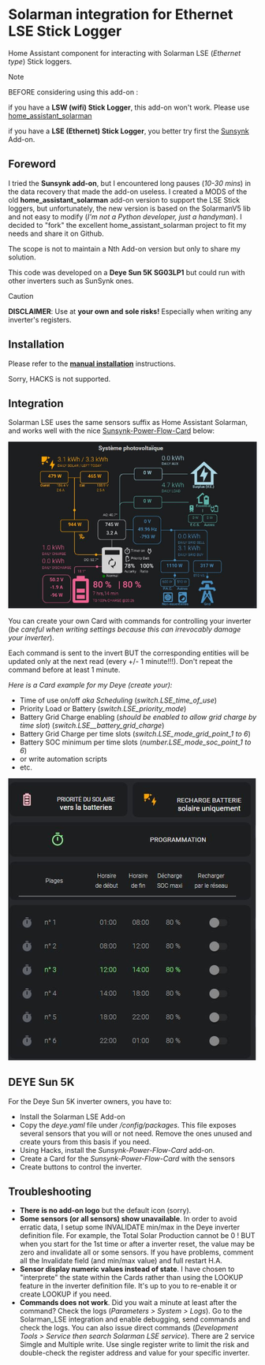 # Solarman integration for Ethernet LSE Stick Logger
Home Assistant component for interacting with Solarman LSE (_Ethernet type_) Stick loggers. 

> [!NOTE]
> BEFORE considering using this add-on :
> 
> if you have a **LSW (wifi) Stick Logger**, this add-on won't work. Please use [home_assistant_solarman](https://github.com/StephanJoubert/home_assistant_solarman)
>
> if you have a **LSE (Ethernet) Stick Logger**, you better try first the [Sunsynk](https://github.com/kellerza/sunsynk) Add-on.  

## Foreword
I tried the **Sunsynk add-on**, but I encountered long pauses (*10-30 mins*) in the data recovery that made the add-on useless.
I created a MODS of the old **home_assistant_solarman** add-on version to support the LSE Stick loggers, but unfortunately, the new version is based on the SolarmanV5 lib and not easy to modify (*I'm not a Python developer,  just a handyman*). I decided to "fork" the excellent home_assistant_solarman project to fit my needs and share it on Github.

The scope is not to maintain a Nth Add-on version but only to share my solution.

This code was developed on a **Deye Sun 5K SG03LP1** but could run with other inverters such as SunSynk ones.
> [!CAUTION]
> 
> **DISCLAIMER**: Use at **your own and sole risks!** Especially when writing any inverter's registers.

## Installation
Please refer to the [**manual installation**](/custom_components/solarman_lse/README.md) instructions.

Sorry, HACKS is not supported.

## Integration
Solarman LSE uses the same sensors suffix as Home Assistant Solarman, and works well with the nice [Sunsynk-Power-Flow-Card](https://github.com/slipx06/sunsynk-power-flow-card) below:

![image](/docs/images/sunsynk-power-card.jpg)

You can create your own Card with commands for controlling your inverter (*be careful when writing settings because this can irrevocably damage your inverter*).

Each command is sent to the invert BUT the corresponding entities will be updated only at the next read (every +/- 1 minute!!!). Don't repeat the command before at least 1 minute.

*Here is a Card example for my Deye (create your):*
- Time of use on/off *aka Scheduling* (*switch.LSE_time_of_use*)
- Priority Load or Battery  (*switch.LSE_priority_mode*)
- Battery Grid Charge enabling (*should be enabled to allow grid charge by time slot*) (*switch.LSE__battery_grid_charge*)
- Battery Grid Charge per time slots  (*switch.LSE_mode_grid_point_1 to 6*)
- Battery SOC minimum per time slots  (*number.LSE_mode_soc_point_1 to 6*)
- or write automation scripts  
- etc.

![image](/docs/images/schedule.jpg)


## DEYE Sun 5K
For the Deye Sun 5K inverter owners, you have to:
- Install the Solarman LSE Add-on
- Copy the *deye.yaml* file under */config/packages*. This file exposes several sensors that you will or not need. Remove the ones unused and create yours from this basis if you need.
- Using Hacks, install the *Sunsynk-Power-Flow-Card* add-on.
- Create a Card for the *Sunsynk-Power-Flow-Card* with the sensors
- Create buttons to control the inverter.

## Troubleshooting
- **There is no add-on logo** but the default icon (sorry).
- **Some sensors (or all sensors) show unavailable**. In order to avoid erratic data, I setup some INVALIDATE min/max in the Deye inverter definition file. For example, the Total Solar Production cannot be 0 ! BUT when you start for the 1st time or after a inverter reset, the value may be zero and invalidate all or some sensors. If you have problems, comment all the Invalidate field (and min/max value) and full restart H.A.
- **Sensor display numeric values instead of state**. I have chosen to "interprete" the state within the Cards rather than using the LOOKUP feature in the inverter definition file. It's up to you to re-enable it or create LOOKUP if you need.
- **Commands does not work**. Did you wait a minute at least after the command? Check the logs (*Parameters > System > Logs*). Go to the Solarman_LSE integration and enable debugging, send commands and check the logs. You can also issue direct commands (*Development Tools > Service then search Solarman LSE service*). There are 2 service Simgle and Multiple write. Use single register write to limit the risk and double-check the register address and value for your specific inverter.

